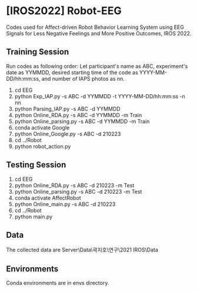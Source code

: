 # [IROS2022] Robot-EEG
Codes used for Affect-driven Robot Behavior Learning System using EEG Signals for Less Negative Feelings and More Positive Outcomes, IROS 2022.

## Training Session
Run codes as following order:
Let participant's name as ABC, experiment's date as YYMMDD, desired starting time of the code as YYYY-MM-DD/hh:mm:ss, and number of IAPS photos as nn. 
1. cd EEG
2. python Exp_IAP.py -s ABC -d YYMMDD -t YYYY-MM-DD/hh:mm:ss -n nn
3. python Parsing_IAP.py -s ABC -d YYMMDD
4. python Online_RDA.py -s ABC -d YYMMDD -m Train
5. python Online_parsing.py -s ABC -d YYMMDD -m Train
6. conda activate Google
7. python Online_Google.py -s ABC -d 210223
8. cd ../Robot
9. python robot_action.py

## Testing Session
1. cd EEG
2. python Online_RDA.py -s ABC -d 210223 -m Test
3. python Online_parsing.py -s ABC -d 210223 -m Test
4. conda activate AffectRobot
5. python Online_main.py -s ABC -d 210223
6. cd ../Robot
7. python main.py

## Data
The collected data are Server\Data\곽지호\연구\2021 IROS\Data

## Environments
Conda environments are in envs directory.
